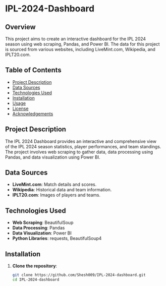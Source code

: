 # IPL-2024-Dashboard

## Overview

This project aims to create an interactive dashboard for the IPL 2024 season using web scraping, Pandas, and Power BI. The data for this project is sourced from various websites, including LiveMint.com, Wikipedia, and IPLT20.com.

## Table of Contents

- [Project Description](#project-description)
- [Data Sources](#data-sources)
- [Technologies Used](#technologies-used)
- [Installation](#installation)
- [Usage](#usage)
- [License](#license)
- [Acknowledgements](#acknowledgements)

## Project Description

The IPL 2024 Dashboard provides an interactive and comprehensive view of the IPL 2024 season statistics, player performances, and team standings. The project involves web scraping to gather data, data processing using Pandas, and data visualization using Power BI.

## Data Sources

- **LiveMint.com**: Match details and scores.
- **Wikipedia**: Historical data and team information.
- **IPLT20.com**: Images of players and teams.

## Technologies Used

- **Web Scraping**: BeautifulSoup
- **Data Processing**: Pandas
- **Data Visualization**: Power BI
- **Python Libraries**: requests, BeautifulSoup4

## Installation

1. **Clone the repository**:
   ```bash
   git clone https://github.com/Shesh009/IPL-2024-dashboard.git
   cd IPL-2024-dashboard
